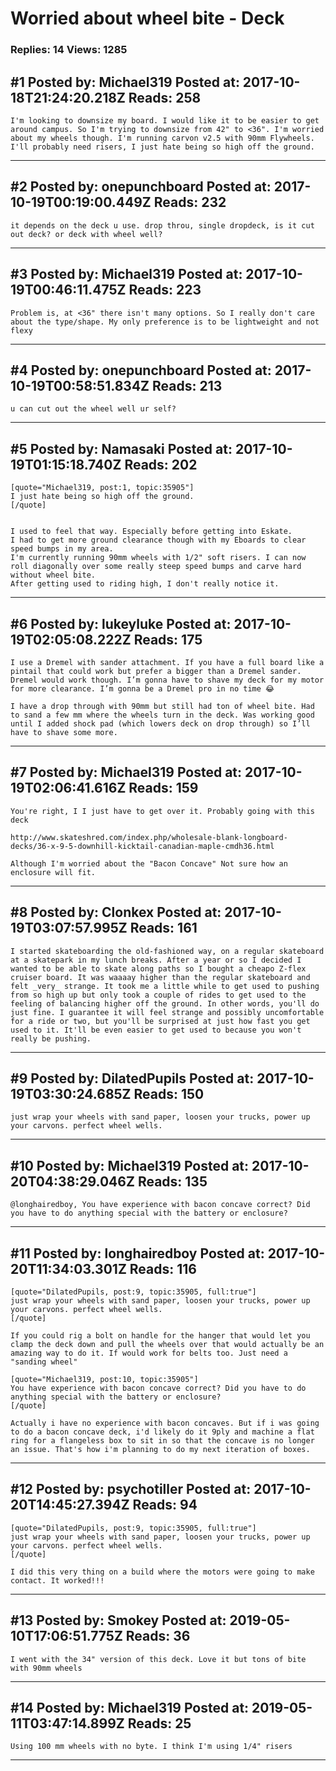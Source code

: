 # Worried about wheel bite - Deck

### Replies: 14 Views: 1285

## \#1 Posted by: Michael319 Posted at: 2017-10-18T21:24:20.218Z Reads: 258

```
I'm looking to downsize my board. I would like it to be easier to get around campus. So I'm trying to downsize from 42" to <36". I'm worried about my wheels though. I'm running carvon v2.5 with 90mm Flywheels. I'll probably need risers, I just hate being so high off the ground.
```

---
## \#2 Posted by: onepunchboard Posted at: 2017-10-19T00:19:00.449Z Reads: 232

```
it depends on the deck u use. drop throu, single dropdeck, is it cut out deck? or deck with wheel well?
```

---
## \#3 Posted by: Michael319 Posted at: 2017-10-19T00:46:11.475Z Reads: 223

```
Problem is, at <36" there isn't many options. So I really don't care about the type/shape. My only preference is to be lightweight and not flexy
```

---
## \#4 Posted by: onepunchboard Posted at: 2017-10-19T00:58:51.834Z Reads: 213

```
u can cut out the wheel well ur self?
```

---
## \#5 Posted by: Namasaki Posted at: 2017-10-19T01:15:18.740Z Reads: 202

```
[quote="Michael319, post:1, topic:35905"]
I just hate being so high off the ground.
[/quote]


I used to feel that way. Especially before getting into Eskate.
I had to get more ground clearance though with my Eboards to clear speed bumps in my area.
I'm currently running 90mm wheels with 1/2" soft risers. I can now roll diagonally over some really steep speed bumps and carve hard without wheel bite.
After getting used to riding high, I don't really notice it.
```

---
## \#6 Posted by: lukeyluke Posted at: 2017-10-19T02:05:08.222Z Reads: 175

```
I use a Dremel with sander attachment. If you have a full board like a pintail that could work but prefer a bigger than a Dremel sander. Dremel would work though. I’m gonna have to shave my deck for my motor for more clearance. I’m gonna be a Dremel pro in no time 😂

I have a drop through with 90mm but still had ton of wheel bite. Had to sand a few mm where the wheels turn in the deck. Was working good until I added shock pad (which lowers deck on drop through) so I’ll have to shave some more.
```

---
## \#7 Posted by: Michael319 Posted at: 2017-10-19T02:06:41.616Z Reads: 159

```
You're right, I I just have to get over it. Probably going with this deck 

http://www.skateshred.com/index.php/wholesale-blank-longboard-decks/36-x-9-5-downhill-kicktail-canadian-maple-cmdh36.html

Although I'm worried about the "Bacon Concave" Not sure how an enclosure will fit.
```

---
## \#8 Posted by: Clonkex Posted at: 2017-10-19T03:07:57.995Z Reads: 161

```
I started skateboarding the old-fashioned way, on a regular skateboard at a skatepark in my lunch breaks. After a year or so I decided I wanted to be able to skate along paths so I bought a cheapo Z-flex cruiser board. It was waaaay higher than the regular skateboard and felt _very_ strange. It took me a little while to get used to pushing from so high up but only took a couple of rides to get used to the feeling of balancing higher off the ground. In other words, you'll do just fine. I guarantee it will feel strange and possibly uncomfortable for a ride or two, but you'll be surprised at just how fast you get used to it. It'll be even easier to get used to because you won't really be pushing.
```

---
## \#9 Posted by: DilatedPupils Posted at: 2017-10-19T03:30:24.685Z Reads: 150

```
just wrap your wheels with sand paper, loosen your trucks, power up your carvons. perfect wheel wells.
```

---
## \#10 Posted by: Michael319 Posted at: 2017-10-20T04:38:29.046Z Reads: 135

```
@longhairedboy, You have experience with bacon concave correct? Did you have to do anything special with the battery or enclosure?
```

---
## \#11 Posted by: longhairedboy Posted at: 2017-10-20T11:34:03.301Z Reads: 116

```
[quote="DilatedPupils, post:9, topic:35905, full:true"]
just wrap your wheels with sand paper, loosen your trucks, power up your carvons. perfect wheel wells.
[/quote]

If you could rig a bolt on handle for the hanger that would let you clamp the deck down and pull the wheels over that would actually be an amazing way to do it. If would work for belts too. Just need a "sanding wheel" 

[quote="Michael319, post:10, topic:35905"]
You have experience with bacon concave correct? Did you have to do anything special with the battery or enclosure?
[/quote]

Actually i have no experience with bacon concaves. But if i was going to do a bacon concave deck, i'd likely do it 9ply and machine a flat ring for a flangeless box to sit in so that the concave is no longer an issue. That's how i'm planning to do my next iteration of boxes.
```

---
## \#12 Posted by: psychotiller Posted at: 2017-10-20T14:45:27.394Z Reads: 94

```
[quote="DilatedPupils, post:9, topic:35905, full:true"]
just wrap your wheels with sand paper, loosen your trucks, power up your carvons. perfect wheel wells.
[/quote]

I did this very thing on a build where the motors were going to make contact. It worked!!!
```

---
## \#13 Posted by: Smokey Posted at: 2019-05-10T17:06:51.775Z Reads: 36

```
I went with the 34" version of this deck. Love it but tons of bite with 90mm wheels
```

---
## \#14 Posted by: Michael319 Posted at: 2019-05-11T03:47:14.899Z Reads: 25

```
Using 100 mm wheels with no byte. I think I'm using 1/4" risers
```

---
